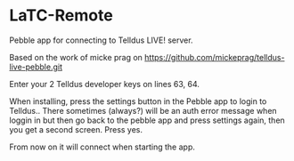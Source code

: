 LaTC-Remote
===========

Pebble app for connecting to Telldus LIVE! server.

Based on the work of micke prag  on https://github.com/mickeprag/telldus-live-pebble.git

Enter your 2 Telldus developer keys on lines 63, 64.

When installing, press the settings button in the Pebble app to login to Telldus..
There sometimes (always?) will be an auth error message when loggin in but then go back to the pebble app and press settings again, then you get a second screen. Press yes.

From now on it will connect when starting the app.
